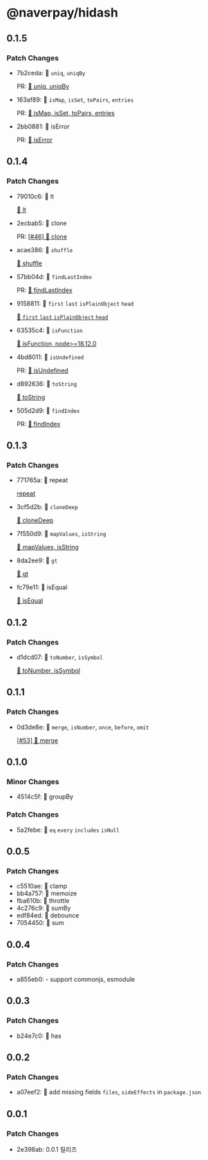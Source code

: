 # @naverpay/hidash

## 0.1.5

### Patch Changes

-   7b2ceda: 🚀 `uniq`, `uniqBy`

    PR: [🚀 uniq, uniqBy](https://github.com/NaverPayDev/hidash/pull/146)

-   163af89: 🚀 `isMap`, `isSet`, `toPairs`, `entries`

    PR: [🚀 isMap, isSet, toPairs, entries](https://github.com/NaverPayDev/hidash/pull/154)

-   2bb0881: 🚀 isError

    PR: [🚀 isError](https://github.com/NaverPayDev/hidash/pull/151)

## 0.1.4

### Patch Changes

-   79010c6: 🚀 lt

    [🚀 lt](https://github.com/NaverPayDev/hidash/pull/136)

-   2ecbab5: 🚀 clone

    PR: [[#46] 🚀 clone](https://github.com/NaverPayDev/hidash/pull/148)

-   acae386: 🚀 `shuffle`

    [🚀 shuffle](https://github.com/NaverPayDev/hidash/pull/130)

-   57bb04d: 🚀 `findLastIndex`

    PR: [🚀 findLastIndex](https://github.com/NaverPayDev/hidash/pull/140)

-   9158811: 🚀 `first` `last` `isPlainObject` `head`

    [🚀 `first` `last` `isPlainObject` `head`](https://github.com/NaverPayDev/hidash/pull/132)

-   63535c4: 🚀 `isFunction`

    [🚀 isFunction, node>=18.12.0](https://github.com/NaverPayDev/hidash/pull/134)

-   4bd8011: 🚀 `isUndefined`

    PR: [🚀 isUndefined](https://github.com/NaverPayDev/hidash/pull/135)

-   d892636: 🚀 `toString`

    [🚀 toString](https://github.com/NaverPayDev/hidash/pull/137)

-   505d2d9: 🚀 `findIndex`

    PR: [🚀 findIndex](https://github.com/NaverPayDev/hidash/pull/141)

## 0.1.3

### Patch Changes

-   771765a: 🚀 repeat

    [repeat](https://github.com/NaverPayDev/hidash/pull/123)

-   3cf5d2b: 🚀 `cloneDeep`

    [🚀 cloneDeep](https://github.com/NaverPayDev/hidash/pull/121)

-   7f550d9: 🚀 `mapValues`, `isString`

    [🚀 mapValues, isString](https://github.com/NaverPayDev/hidash/pull/119)

-   8da2ee9: 🚀 `gt`

    [🚀 gt](https://github.com/NaverPayDev/hidash/pull/124)

-   fc79e11: 🚀 isEqual

    [🚀 isEqual](https://github.com/NaverPayDev/hidash/pull/126)

## 0.1.2

### Patch Changes

-   d1dcd07: 🚀 `toNumber`, `isSymbol`

    [🚀 toNumber, isSymbol](https://github.com/NaverPayDev/hidash/pull/113)

## 0.1.1

### Patch Changes

-   0d3de8e: 🚀 `merge`, `isNumber`, `once`, `before`, `omit`

    [[#53] 🚀 merge](https://github.com/NaverPayDev/hidash/pull/107)

## 0.1.0

### Minor Changes

-   4514c5f: 🚀 groupBy

### Patch Changes

-   5a2febe: :rocket: `eq` `every` `includes` `isNull`

## 0.0.5

### Patch Changes

-   c5510ae: 🚀 clamp
-   bb4a757: 🚀 memoize
-   fba610b: 🚀 throttle
-   4c276c9: 🚀 sumBy
-   edf84ed: 🚀 debounce
-   7054450: 🚀 sum

## 0.0.4

### Patch Changes

-   a855eb0: - support commonjs, esmodule

## 0.0.3

### Patch Changes

-   b24e7c0: 🚀 has

## 0.0.2

### Patch Changes

-   a07eef2: 🐛 add missing fields `files`, `sideEffects` in `package.json`

## 0.0.1

### Patch Changes

-   2e398ab: 0.0.1 릴리즈
